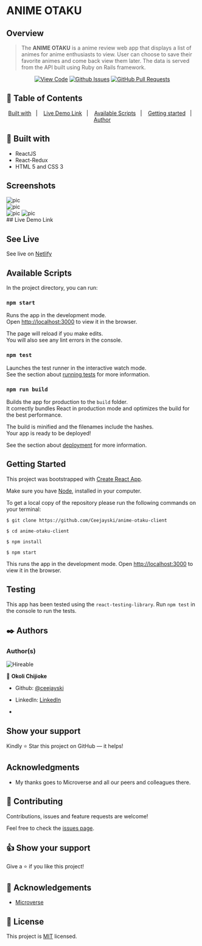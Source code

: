 # ANIME OTAKU

## Overview

>The **ANIME OTAKU** is a anime review web app that displays a list of animes for anime enthusiasts to view. User can choose to save their favorite animes and come back view them later.
>The data is served from the API built using Ruby on Rails framework.
>
<div align="center">

[![View Code](https://img.shields.io/badge/View%20-Code-green)](https://github.com/Ceejayski/anime-otaku-client)
[![Github Issues](https://img.shields.io/badge/GitHub-Issues-orange)](https://github.com/Ceejayski/anime-otaku-client/issues)
[![GitHub Pull Requests](https://img.shields.io/badge/GitHub-Pull%20Requests-blue)](https://github.com/Ceejayski/anime-otaku-client/pulls)

</div>

## 📝 Table of Contents

<p align="center">
<a href="#with">Built with</a>&nbsp;&nbsp;&nbsp;|&nbsp;&nbsp;&nbsp;
<a href="#live-demo">Live Demo Link</a>&nbsp;&nbsp;&nbsp;|&nbsp;&nbsp;&nbsp;
<a href="#available-scripts">Available Scripts</a>&nbsp;&nbsp;&nbsp;|&nbsp;&nbsp;&nbsp;
<a href="#gs">Getting started</a>&nbsp;&nbsp;&nbsp;|&nbsp;&nbsp;&nbsp;
<a href="#author">Author</a>
</p>

## 🔧 Built with<a name = "with"></a>
- ReactJS
- React-Redux
- HTML 5 and CSS 3

## Screenshots
<div float = 'left'>
 <img src='screenshots/screenshot.png' alt="pic">
</div>
<div float='left'>
<img src='screenshots/screenshot1.png' alt="pic">
</div>
<div float='left'>
<img src='screenshots/screenshot2.png' alt="pic">
<img src='screenshots/screenshot3.png' alt="pic">
</div>
## Live Demo Link <a name = "live-demo"></a>

## See Live
See live on [Netlify](https://silly-golick-1cef53.netlify.app/login)


## Available Scripts <a name= "available-scripts"></a>

In the project directory, you can run:

### `npm start`

Runs the app in the development mode.\
Open [http://localhost:3000](http://localhost:3000) to view it in the browser.

The page will reload if you make edits.\
You will also see any lint errors in the console.

### `npm test`

Launches the test runner in the interactive watch mode.\
See the section about [running tests](https://facebook.github.io/create-react-app/docs/running-tests) for more information.

### `npm run build`

Builds the app for production to the `build` folder.\
It correctly bundles React in production mode and optimizes the build for the best performance.

The build is minified and the filenames include the hashes.\
Your app is ready to be deployed!

See the section about [deployment](https://facebook.github.io/create-react-app/docs/deployment) for more information.

## Getting Started <a name = "gs"></a>
This project was bootstrapped with [Create React App](https://github.com/facebook/create-react-app).

Make sure you have [Node](https://nodejs.org/en/), installed in your computer.

To get a local copy of the repository please run the following commands on your terminal:

```
$ git clone https://github.com/Ceejayski/anime-otaku-client
```
```
$ cd anime-otaku-client
```

```
$ npm install
```
```
$ npm start
```

This runs the app in the development mode.
Open [http://localhost:3000](http://localhost:3000) to view it in the browser.

## Testing
This app has been tested using the ```react-testing-library```.
Run ```npm test``` in the console to run the tests.

## ✒️  Authors <a name = "author"></a>

### Author(s)

![Hireable](https://img.shields.io/badge/HIREABLE-YES-yellowgreen&?style=for-the-badge)

👤 **Okoli Chijioke**

- Github: [@ceejayski](https://github.com/ceejayski)

- LinkedIn: [LinkedIn](https://www.linkedin.com/in/okoli-ceejay/)
- 
## Show your support

Kindly ⭐ Star this project on GitHub — it helps!

## Acknowledgments

- My thanks goes to Microverse and all our peers and colleagues there.

## 🤝 Contributing

Contributions, issues and feature requests are welcome!

Feel free to check the [issues page](https://github.com/Ceejayski/anime-otaku-client/issues).


## 👍 Show your support

Give a ⭐️ if you like this project!

## :clap: Acknowledgements
- [Microverse](https://www.microverse.org/)

## 📝 License

This project is [MIT](./LICENSE) licensed.
